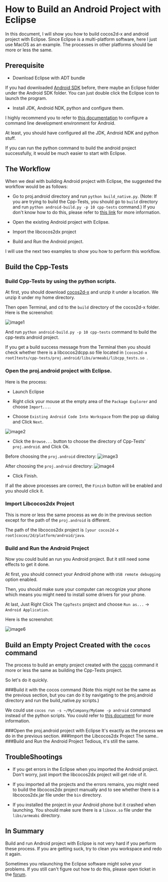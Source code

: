 # How to Build an Android Project with Eclipse

In this document, I will show you how to build cocos2d-x and android project with Eclipse. Since Eclipse is a multi-platform software, here I just use MacOS as an example.
The processes in other platforms should be more or less the same.

## Prerequisite

- Download Eclipse with ADT bundle

If you had downloaded [Android SDK](https://developer.android.com/sdk/index.html?hl=sk) before,  there maybe an Eclipse folder under the Android SDK folder.
You can just double click the Eclipse icon to launch the program.

- Install JDK, Android NDK, python and configure them.

I highly recommend you to refer to [this documentation](https://github.com/cocos2d/cocos-docs/blob/master/manual/framework/native/getting-started/v3.0/how-to-run-cpp-tests-on-android/en.md) to configure a command line development environment for Android.

At least, you should have configured all the JDK, Android NDK and python stuff.

If you can run the python command to build the android project successfully, it would be much easier to start with Eclipse.


## The Workflow

When we deal with building Android project with Eclipse, the suggested the workflow would be as follows:

- Go to proj.android directory and run `python build_native.py`. (Note: If you are trying to build the Cpp-Tests, you should go to `build` directory and run `python android-build.py -p 10 cpp-tests`
command.) If you don't know how to do this, please refer to [this link](https://github.com/cocos2d/cocos-docs/blob/master/manual/framework/native/getting-started/v3.0/how-to-run-cpp-tests-on-android/en.md) for more information.


- Open the existing Android project with Eclipse.

- Import the libcocos2dx project

- Build and Run the Android project.

I will use the next two examples to show you how to perform this workflow.

## Build the Cpp-Tests

### Build Cpp-Tests by using the python scripts.

At first, you should download [cocos2d-x](http://www.cocos2d-x.org/download) and unzip it under a location. We unzip it under my home directory.

Then open Terminal, and cd to the `build` directory of the cocos2d-x folder. Here is the screenshot:

![image1](./res/image1.png)

And run `python android-build.py -p 10 cpp-tests` command to build the cpp-tests android project. 

If you get a build success message from the Terminal then you should check whether there is a libcocos2dcpp.so file located
in `[cocos2d-x root]tests/cpp-tests/proj.android/libs/armeabi/libcpp_tests.so `.

### Open the proj.android project with Eclipse.

Here is the process:

- Launch Eclipse

- Right click your mouse at the empty area of the `Package Explorer` and choose `Import...`. 

- Choose `Existing Android Code Into Workspace` from the pop up dialog and Click `Next`.

![image2](./res/image2.png)

- Click the `Browse...` button to choose the directory of Cpp-Tests' `proj.android`. and Click Ok.

Before choosing the `proj.android` directory:
![image3](./res/image3.png)


After choosing the `proj.android` directory:
![image4](./res/image4.png)

- Click Finish.

If all the above processes are correct, the `Finish` button will be enabled and you should click it.






### Import Libcocos2dx Project
This is more or less the same process as we do in the previous section except for the path of the `proj.android` is different.

The path of the libcocos2dx project is `[your cocos2d-x root]cocos/2d/platform/android/java`. 


### Build and Run the Android Project
Now you could build an run you Android project. But it still need some effects to get it done.

At first, you should connect your Android phone with `USB remote debugging` option enabled.

Then, you should make sure your computer can recognize your phone which means you might need to install some drivers for your phone.

At last, Just Right Click The `CppTests` project and choose `Run as...` -> `Android Application`.

Here is the screenshot:

![image6](./res/image6.png)

## Build an Empty Project Created with the `cocos` command
The process to build an empty project created with the [cocos](https://github.com/cocos2d/cocos-docs/blob/master/manual/framework/native/getting-started/v3.0/how-to-start-a-new-game/en.md) command it more or less the same as building the Cpp-Tests project.

So let's do it quickly.

###Build it with the cocos command 
(Note this might not be the same as the previous section, but you can do it by navigating to the proj.android directory and run the build_native.py scripts.)

We could use `cocos run -s ~/MyCompany/MyGame -p android` command instead of the python scripts.  You could refer to [this document](https://github.com/cocos2d/cocos-docs/blob/master/manual/framework/native/getting-started/v3.0/how-to-start-a-new-game/en.md) for more information.

###Open the proj.android project with Eclipse
It's exactly as the process we do in the previous section.
###Import the Libcocos2dx Project
The same..
###Build and Run the Android Project
Tedious, it's still the same. 

## TroubleShootings
- If you get errors in the Eclipse when you imported the Android project. Don't worry, just import the libcocos2dx project will get ride of it.

- If you imported all the projects and the errors remains, you might need to build the libcocos2dx project manually and to see whether there is a libcocos2dx.jar file under the `bin` directory.

- If you installed the project in your Android phone but it crashed when launching. You should make sure there is a `libxxx.so` file under the `libs/armeabi` directory.

## In Summary
Build and run Android project with Eclipse is not very hard if you perform these process. If you are getting suck, try to clean you workspace and redo it again.

Sometimes you relaunching the Eclipse software might solve your problems. If you still can't figure out how to do this, please open ticket in the [forum](http://www.cocos2d-x.org/forums/6).
